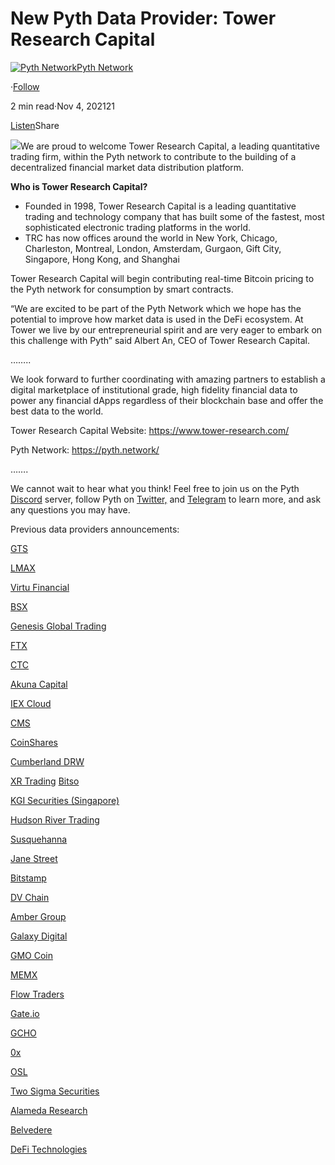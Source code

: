 New Pyth Data Provider: Tower Research Capital
==============================================

[![Pyth Network](https://miro.medium.com/v2/resize:fill:88:88/1*rdK3rHcWpkge6BRQRIwBjA.jpeg)](/?source=post_page-----e8f8f429f70b--------------------------------)[Pyth Network](/?source=post_page-----e8f8f429f70b--------------------------------)

·[Follow](https://medium.com/m/signin?actionUrl=https%3A%2F%2Fmedium.com%2F_%2Fsubscribe%2Fuser%2Ff55fccc0ad62&operation=register&redirect=https%3A%2F%2Fpythnetwork.medium.com%2Fnew-pyth-data-provider-tower-research-capital-e8f8f429f70b&user=Pyth+Network&userId=f55fccc0ad62&source=post_page-f55fccc0ad62----e8f8f429f70b---------------------post_header-----------)

2 min read·Nov 4, 202121

[Listen](https://medium.com/m/signin?actionUrl=https%3A%2F%2Fmedium.com%2Fplans%3Fdimension%3Dpost_audio_button%26postId%3De8f8f429f70b&operation=register&redirect=https%3A%2F%2Fpythnetwork.medium.com%2Fnew-pyth-data-provider-tower-research-capital-e8f8f429f70b&source=-----e8f8f429f70b---------------------post_audio_button-----------)Share

![](https://miro.medium.com/v2/resize:fit:1400/1*cL7tbcMYly9A6V8sR-Y9CA.png)We are proud to welcome Tower Research Capital, a leading quantitative trading firm, within the Pyth network to contribute to the building of a decentralized financial market data distribution platform.

**Who is Tower Research Capital?**

* Founded in 1998, Tower Research Capital is a leading quantitative trading and technology company that has built some of the fastest, most sophisticated electronic trading platforms in the world.
* TRC has now offices around the world in New York, Chicago, Charleston, Montreal, London, Amsterdam, Gurgaon, Gift City, Singapore, Hong Kong, and Shanghai

Tower Research Capital will begin contributing real-time Bitcoin pricing to the Pyth network for consumption by smart contracts.

“We are excited to be part of the Pyth Network which we hope has the potential to improve how market data is used in the DeFi ecosystem. At Tower we live by our entrepreneurial spirit and are very eager to embark on this challenge with Pyth” said Albert An, CEO of Tower Research Capital.

……..

We look forward to further coordinating with amazing partners to establish a digital marketplace of institutional grade, high fidelity financial data to power any financial dApps regardless of their blockchain base and offer the best data to the world.

Tower Research Capital Website: <https://www.tower-research.com/>

Pyth Network: <https://pyth.network/>

…….

We cannot wait to hear what you think! Feel free to join us on the Pyth [Discord](https://discord.gg/Ff2XDydUhu) server, follow Pyth on [Twitter,](https://twitter.com/PythNetwork) and [Telegram](https://t.me/Pyth_Network) to learn more, and ask any questions you may have.

Previous data providers announcements:

[GTS](/new-pyth-data-provider-gts-555c4d0e362b)

[LMAX](/new-pyth-data-provider-lmax-dd05264d1a16)

[Virtu Financial](/new-pyth-data-provider-virtu-financial-ed09143f44d5)

[BSX](/new-pyth-data-provider-the-bermuda-stock-exchange-ccf3c04bd430)

[Genesis Global Trading](/new-pyth-data-provider-genesis-global-trading-dcd8ec97bffd)

[FTX](/new-pyth-data-provider-ftx-6a2cfdeffd02)

[CTC](/new-pyth-data-provider-chicago-trading-company-64a457340443)

[Akuna Capital](/new-pyth-data-provider-akuna-capital-fc254c03dd35)

[IEX Cloud](/new-pyth-data-provider-iex-cloud-77fbd591435b)

[CMS](/new-pyth-data-provider-cms-5045a0a77dc1)

[CoinShares](https://www.notion.so/Data-Providers-Blog-0c431c580f224f43b22f5047e75e88db)

[Cumberland DRW](https://www.notion.so/Data-Providers-Blog-0c431c580f224f43b22f5047e75e88db)

[XR Trading](https://www.notion.so/Data-Providers-Blog-0c431c580f224f43b22f5047e75e88db) [Bitso](/new-pyth-data-provider-bitso-20a8bc9c2f)

[KGI Securities (Singapore)](/new-pyth-data-provider-kgi-securities-singapore-519bf7cb8933)

[Hudson River Trading](/new-pyth-data-provider-hudson-river-trading-20fa61baf919)

[Susquehanna](/new-pyth-data-provider-sig-dt-investments-a-susquehanna-international-group-company-6dc463e17734)

[Jane Street](/new-pyth-data-provider-jane-street-ba215e87a99d)

[Bitstamp](/new-pyth-data-provider-bitstamp-7c1495fd6957)

[DV Chain](/new-pyth-data-provider-dv-chain-9f3b4b5da626)

[Amber Group](/new-pyth-data-provider-amber-group-816a92debac6)

[Galaxy Digital](/new-pyth-data-provider-galaxy-digital-891c30a4d92e)

[GMO Coin](/new-pyth-data-provider-gmo-coin-7982ccb4c8b1)

[MEMX](/new-pyth-data-provider-memx-digital-assets-d632829f2624)

[Flow Traders](/new-pyth-data-provider-flow-traders-47428de10636)

[Gate.io](/new-pyth-data-provider-gate-io-75ddd634bc80)

[GCHO](/new-pyth-data-ghco-5073228cdef9)

[0x](/new-pyth-data-provider-0x-10d4caf773b2)

[OSL](/new-pyth-data-provider-osl-fbb6c1ce2ff1)

[Two Sigma Securities](/new-pyth-data-provider-two-sigma-securities-b2a17b3720dc)

[Alameda Research](/new-pyth-data-provider-alameda-research-23cd648a69f)

[Belvedere](/new-pyth-data-provider-belvedere-26179f330b2b)

[DeFi Technologies](/new-pyth-data-provider-defi-technologies-inc-d5e148be12)


